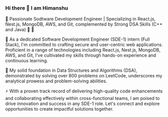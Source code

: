 ### Hi there 👋 I am Himanshu

🌟 Passionate Sodtware Development Engineer | Specializing in React.js, Nest.js, MongoDB, AWS, and Git, complemented by Strong DSA Skills (C++ and Java) 🚀 🚀

🔭 As a dedicated Software Development Engineer (SDE-1) intern (Full Stack), I'm committed to crafting secure and user-centric web applications. Proficient in a range of technologies including React.js, Nest.js,   MongoDB, AWS, and Git, I've cultivated my skills through hands-on experience and continuous learning. 

🌱 My solid foundation in Data Structures and Algorithms (DSA), demonstrated by solving over 800 problems on LeetCode, underscores my analytical prowess and problem-solving abilities.

⚡ With a proven track record of delivering high-quality code enhancements and collaborating effectively within cross-functional teams, I am poised to drive innovation and success in any SDE-1 role. Let's connect and explore opportunities to create impactful solutions together.

<!--
**astroboyhimanshu/astroboyhimanshu** is a ✨ _special_ ✨ repository because its `README.md` (this file) appears on your GitHub profile.

Here are some ideas to get you started:

- 🔭 I’m currently working on ...
- 🌱 I’m currently learning ...
- 👯 I’m looking to collaborate on ...
- 🤔 I’m looking for help with ...
- 💬 Ask me about ...
- 📫 How to reach me: ...
- 😄 Pronouns: ...
- ⚡ Fun fact: ...
-->
